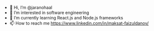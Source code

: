 - 👋 Hi, I’m @jaranohaal
- 👀 I’m interested in software engineering
- 🌱 I’m currently learning React.js and Node.js frameworks
- 📫 How to reach me https://www.linkedin.com/in/maksat-faizuldanov/

<!---
jaranohaal/jaranohaal is a ✨ special ✨ repository because its `README.md` (this file) appears on your GitHub profile.
You can click the Preview link to take a look at your changes.
--->
